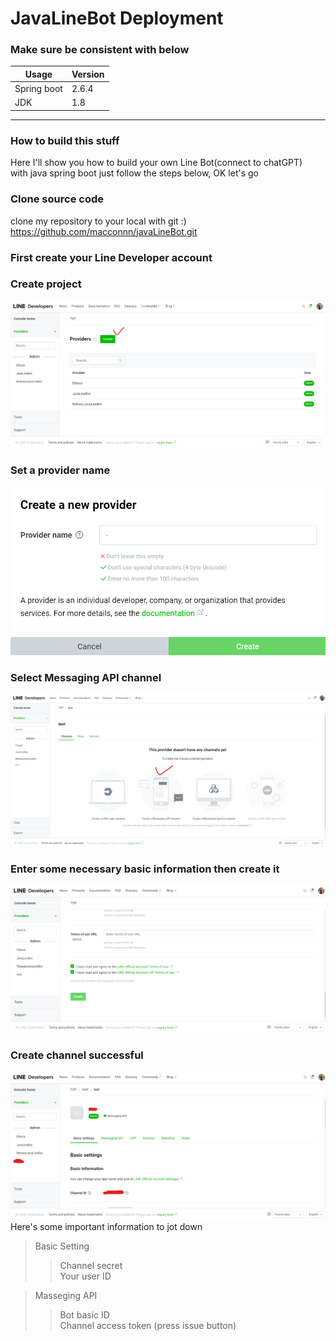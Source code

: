 # JavaLineBot Deployment


### Make sure be consistent with below

Usage |  Version
---- | ----
Spring boot | 2.6.4      
JDK    |   1.8

***

### How to build this stuff
Here I'll show you how to build your own Line Bot(connect to chatGPT)  
with java spring boot just follow the steps below, OK let's go  
  
  
  
### Clone source code

clone my repository to your local with git :)  
https://github.com/macconnn/javaLineBot.git


### First create your Line Developer account

### Create project
![GITHUB](https://github.com/macconnn/javaLineBot/blob/main/image/create_project.png)
### Set a provider name
![GITHUB](https://github.com/macconnn/javaLineBot/blob/main/image/setName.png)
### Select Messaging API channel
![GITHUB](https://github.com/macconnn/javaLineBot/blob/main/image/selectMsgAPI.png)
### Enter some necessary basic information then create it
![GITHUB](https://github.com/macconnn/javaLineBot/blob/main/image/created.png)
### Create channel successful
![GITHUB](https://github.com/macconnn/javaLineBot/blob/main/image/1.png)
Here's some important information to jot down  
> Basic Setting
> > Channel secret  
> > Your user ID  


> Masseging API  
> > Bot basic ID  
> > Channel access token (press issue button)  








